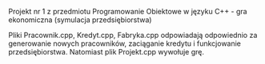 Projekt nr 1 z przedmiotu Programowanie Obiektowe w języku C++ - gra ekonomiczna (symulacja przedsiębiorstwa)

Pliki Pracownik.cpp, Kredyt.cpp, Fabryka.cpp odpowiadają odpowiednio za generowanie nowych pracowników, zaciąganie kredytu i funkcjowanie przedsiębiorstwa. Natomiast plik Projekt.cpp wywołuje grę.
